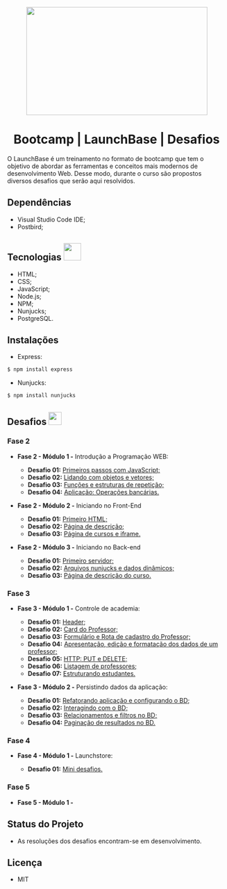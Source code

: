 <p align="center"> 

<img src="https://camo.githubusercontent.com/268b1344409fac98c4eeda520482b6910c4ddcba/68747470733a2f2f73746f726167652e676f6f676c65617069732e636f6d2f676f6c64656e2d77696e642f626f6f7463616d702d6c61756e6368626173652f6c6f676f2e706e67" width="417" height="249"> 
</p>

<h1 align="center">  Bootcamp | LaunchBase | Desafios </h1>

O LaunchBase é um treinamento no formato de bootcamp que tem o objetivo de abordar as ferramentas e conceitos mais modernos de desenvolvimento Web. Desse modo, durante o curso são propostos diversos desafios que serão aqui resolvidos.

## Dependências
- Visual Studio Code IDE;
- Postbird;

## Tecnologias <img src = "https://png.pngtree.com/png-clipart/20191120/original/pngtree-rocket-vector-illustration-isolated-on-white-background-rocket-clip-art-png-image_5067341.jpg"  width="40" height="40">

- HTML;
- CSS;
- JavaScript;
- Node.js;
- NPM;
- Nunjucks;
- PostgreSQL.

## Instalações
 -  Express:
   ```bash
  $ npm install express
  ```
  
 - Nunjucks: 
  ```bash
  $ npm install nunjucks
  ```
  
## Desafios <img src = "https://image.flaticon.com/icons/svg/1388/1388007.svg" width="30" height="30">

 ### Fase 2
* **Fase 2 - Módulo 1 -** Introdução a Programação WEB:

  - **Desafio 01:** [Primeiros passos com JavaScript;](https://github.com/andressagomes26/LaunchBase_Desafios/tree/master/Fase02/modulo01/Desafio01)
  - **Desafio 02:** [Lidando com objetos e vetores;](https://github.com/andressagomes26/LaunchBase_Desafios/tree/master/Fase02/modulo01/Desafio02)
  - **Desafio 03:** [Funções e estruturas de repetição;](https://github.com/andressagomes26/LaunchBase_Desafios/tree/master/Fase02/modulo01/Desafio03)
  - **Desafio 04:** [Aplicação: Operações bancárias.](https://github.com/andressagomes26/LaunchBase_Desafios/tree/master/Fase02/modulo01/Desafio04)

* **Fase 2 - Módulo 2 -** Iniciando no Front-End
  - **Desafio 01:** [Primeiro HTML;](https://github.com/andressagomes26/LaunchBase_Desafios/tree/master/Fase02/modulo02/Desafio01)
  - **Desafio 02:** [Página de descrição;](https://github.com/andressagomes26/LaunchBase_Desafios/tree/master/Fase02/modulo02/Desafio02)
  - **Desafio 03:** [Página de cursos e iframe.](https://github.com/andressagomes26/LaunchBase_Desafios/tree/master/Fase02/modulo02/Desafio03)
  
* **Fase 2 - Módulo 3 -** Iniciando no Back-end
  - **Desafio 01:** [Primeiro servidor;](https://github.com/andressagomes26/LaunchBase_Desafios/tree/master/Fase02/modulo03/Desafio01)
  - **Desafio 02:** [Arquivos nunjucks e dados dinâmicos;](https://github.com/andressagomes26/LaunchBase_Desafios/tree/master/Fase02/modulo03/Desafio02)
  - **Desafio 03:** [Página de descrição do curso.](https://github.com/andressagomes26/LaunchBase_Desafios/tree/master/Fase02/modulo03/Desafio03)
  
 ### Fase 3
 
* **Fase 3 - Módulo 1 -** Controle de academia:

  - **Desafio 01:** [Header;](https://github.com/andressagomes26/LaunchBase-fase03-desafios/tree/master/Modulo01/Desafio01)
  - **Desafio 02:** [Card do Professor;](https://github.com/andressagomes26/LaunchBase-fase03-desafios/tree/master/Modulo01/Desafio02)
  - **Desafio 03:** [Formulário e Rota de cadastro do Professor;](https://github.com/andressagomes26/LaunchBase-fase03-desafios/tree/master/Modulo01/Desafio03)
  - **Desafio 04:** [Apresentação, edição e formatação dos dados de um professor;](https://github.com/andressagomes26/LaunchBase-fase03-desafios/tree/master/Modulo01/Desafio04)
  - **Desafio 05:** [HTTP: PUT e DELETE;](https://github.com/andressagomes26/LaunchBase-fase03-desafios/tree/master/Modulo01/Desafio05)
  - **Desafio 06:** [Listagem de professores;](https://github.com/andressagomes26/LaunchBase-fase03-desafios/tree/master/Modulo01/Desafio06)
  - **Desafio 07:** [Estruturando estudantes.](https://github.com/andressagomes26/LaunchBase-fase03-desafios/tree/master/Modulo01/Desafio07)

* **Fase 3 - Módulo 2 -** Persistindo dados da aplicação:

  - **Desafio 01:** [Refatorando aplicação e configurando o BD;](https://github.com/andressagomes26/LaunchBase_Desafios/tree/master/Fase03/Modulo02/Desafio01)
  - **Desafio 02:** [Interagindo com o BD;](https://github.com/andressagomes26/LaunchBase_Desafios/tree/master/Fase03/Modulo02/Desafio02)
  - **Desafio 03:** [Relacionamentos e filtros no BD;](https://github.com/andressagomes26/LaunchBase_Desafios/tree/master/Fase03/Modulo02/Desafio03)
  - **Desafio 04:** [Paginação de resultados no BD.](https://github.com/andressagomes26/LaunchBase_Desafios/tree/master/Fase03/Modulo02/Desafio04)

### Fase 4

* **Fase 4 - Módulo 1 -** Launchstore:

  - **Desafio 01:** [Mini desafios.](https://github.com/andressagomes26/LaunchBase_Desafios/tree/master/Fase04/Modulo01/Desafio01)

### Fase 5

* **Fase 5 - Módulo 1 -**

## Status do Projeto
- As resoluções dos desafios encontram-se em desenvolvimento.

## Licença
- MIT
